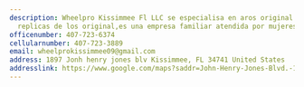 ```yaml
---
description: Wheelpro Kissimmee Fl LLC se especialisa en aros original y
  replicas de los original,es una empresa familiar atendida por mujeres.
officenumber: 407-723-6374
cellularnumber: 407-723-3889
email: wheelprokissimmee09@gmail.com
address: 1897 Jonh henry jones blv Kissimmee, FL 34741 United States
addresslink: https://www.google.com/maps?saddr=John-Henry-Jones-Blvd.-1897,Kissimmee,FL,34741,United-States&daddr
---
```


